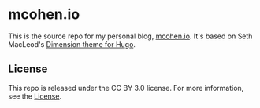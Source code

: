 # mcohen.io

This is the source repo for my personal blog,
[mcohen.io](http://mcohen.io).
It's based on Seth MacLeod's [Dimension theme for Hugo](https://github.com/sethmacleod/dimension).

## License

This repo is released under the CC BY 3.0 license. For more information, see the [License](https://github.com/marcacohen/mcohen.io/blob/master/LICENSE.md).

